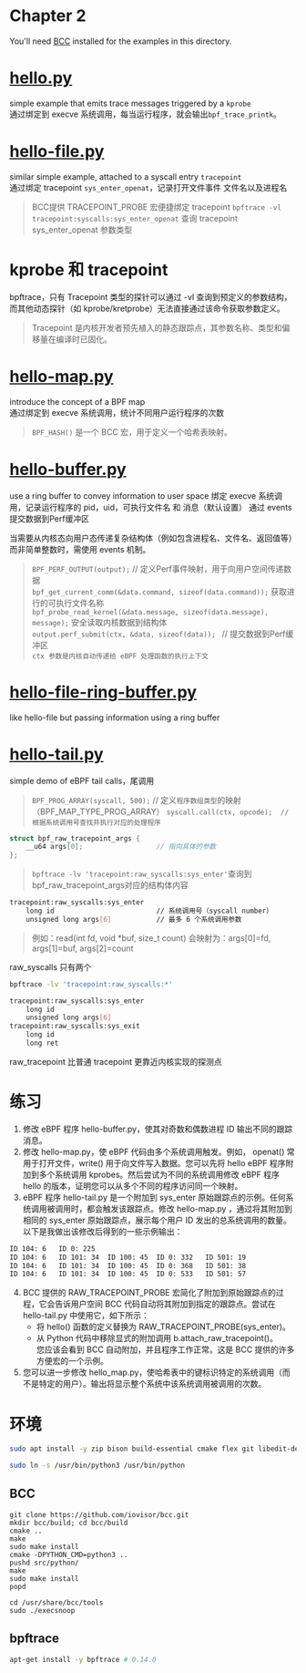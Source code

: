 # Chapter 2

You'll need [BCC](https://github.com/iovisor/bcc) installed for the examples in this directory.

# [hello.py](./hello.py)
simple example that emits trace messages triggered by a `kprobe`  
通过绑定到 execve 系统调用，每当运行程序，就会输出`bpf_trace_printk`。


# [hello-file.py](./hello-file.py) 
similar simple example, attached to a syscall entry `tracepoint`   
通过绑定 tracepoint `sys_enter_openat`，记录打开文件事件 文件名以及进程名
> BCC提供 TRACEPOINT_PROBE 宏便捷绑定 tracepoint 
> `bpftrace -vl tracepoint:syscalls:sys_enter_openat` 查询 tracepoint sys_enter_openat 参数类型

# kprobe 和 tracepoint   
bpftrace，只有 Tracepoint 类型的探针可以通过 -vl 查询到预定义的参数结构，而其他动态探针（如 kprobe/kretprobe）无法直接通过该命令获取参数定义。  
> Tracepoint 是内核开发者预先植入的静态跟踪点，其参数名称、类型和偏移量在编译时已固化。


# [hello-map.py](./hello-map.py)
introduce the concept of a BPF map     
通过绑定到 execve 系统调用，统计不同用户运行程序的次数  
> `BPF_HASH()` 是一个 BCC 宏，用于定义一个哈希表映射。


# [hello-buffer.py](./hello-buffer.py)
use a ring buffer to convey information to user space 
绑定 execve 系统调用，记录运行程序的 pid，uid，可执行文件名 和 消息（默认设置）
通过 events 提交数据到Perf缓冲区

当需要从内核态向用户态传递复杂结构体​（例如包含进程名、文件名、返回值等）而非简单整数时，需使用 events 机制。

> `BPF_PERF_OUTPUT(output);`  // 定义Perf事件映射，用于向用户空间传递数据  
> `bpf_get_current_comm(&data.command, sizeof(data.command));` 获取进行的可执行文件名称  
> `bpf_probe_read_kernel(&data.message, sizeof(data.message), message);` 安全读取内核数据到结构体  
> `output.perf_submit(ctx, &data, sizeof(data)); ` // 提交数据到Perf缓冲区  
> `ctx 参数是内核自动传递给 eBPF 处理函数的执行上下文`


# [hello-file-ring-buffer.py](./hello-file-ring-buffer.py)
like hello-file but passing information using a ring buffer  

# [hello-tail.py](./hello-tail.py) 
simple demo of eBPF tail calls，尾调用  
> `BPF_PROG_ARRAY(syscall, 500);`  // 定义`程序数组类型`的映射（BPF_MAP_TYPE_PROG_ARRAY）
> `syscall.call(ctx, opcode);  // 根据系统调用号查找并执行对应的处理程序`

```c
struct bpf_raw_tracepoint_args {
    __u64 args[0];                  // 指向具体的参数
};
```

> `bpftrace -lv 'tracepoint:raw_syscalls:sys_enter'`查询到bpf_raw_tracepoint_args对应的结构体内容
```bash
tracepoint:raw_syscalls:sys_enter
    long id                         // 系统调用号（syscall number）
    unsigned long args[6]           // 最多 6 个系统调用参数
```
> 例如：read(int fd, void *buf, size_t count) 会映射为：args[0]=fd, args[1]=buf, args[2]=count

raw_syscalls 只有两个
```bash
bpftrace -lv 'tracepoint:raw_syscalls:*'

tracepoint:raw_syscalls:sys_enter
    long id
    unsigned long args[6]
tracepoint:raw_syscalls:sys_exit
    long id
    long ret
```

raw_tracepoint 比普通 tracepoint 更靠近内核实现的探测点


# 练习
1. 修改 eBPF 程序 hello-buffer.py，使其对奇数和偶数进程 ID 输出不同的跟踪消息。
2. 修改 hello-map.py，使 eBPF 代码由多个系统调用触发。例如， openat() 常用于打开文件，write() 用于向文件写入数据。您可以先将 hello eBPF 程序附加到多个系统调用 kprobes。然后尝试为不同的系统调用修改 eBPF 程序 hello 的版本，证明您可以从多个不同的程序访问同一个映射。
3. eBPF 程序 hello-tail.py 是一个附加到 sys_enter 原始跟踪点的示例。任何系统调用被调用时，都会触发该跟踪点。修改 hello-map.py ，通过将其附加到相同的 sys_enter 原始跟踪点，展示每个用户 ID 发出的总系统调用的数量。 以下是我做出该修改后得到的一些示例输出：
```bash
ID 104: 6   ID 0: 225
ID 104: 6   ID 101: 34  ID 100: 45  ID 0: 332   ID 501: 19
ID 104: 6   ID 101: 34  ID 100: 45  ID 0: 368   ID 501: 38
ID 104: 6   ID 101: 34  ID 100: 45  ID 0: 533   ID 501: 57
```
4. BCC 提供的 RAW_TRACEPOINT_PROBE 宏简化了附加到原始跟踪点的过程，它会告诉用户空间 BCC 代码自动将其附加到指定的跟踪点。尝试在 hello-tail.py 中使用它，如下所示：
    - 将 hello() 函数的定义替换为 RAW_TRACEPOINT_PROBE(sys_enter)。
    - 从 Python 代码中移除显式的附加调用 b.attach_raw_tracepoint()。    
您应该会看到 BCC 自动附加，并且程序工作正常。这是 BCC 提供的许多方便宏的一个示例。
5. 您可以进一步修改 hello_map.py，使哈希表中的键标识特定的系统调用（而不是特定的用户）。输出将显示整个系统中该系统调用被调用的次数。


# 环境
```bash
sudo apt install -y zip bison build-essential cmake flex git libedit-dev libllvm14 llvm-14-dev libclang-14-dev python3 zlib1g-dev libelf-dev libfl-dev python3-setuptools liblzma-dev libdebuginfod-dev arping netperf iperf

sudo ln -s /usr/bin/python3 /usr/bin/python
```

## BCC
```
git clone https://github.com/iovisor/bcc.git
mkdir bcc/build; cd bcc/build
cmake ..
make
sudo make install
cmake -DPYTHON_CMD=python3 ..
pushd src/python/
make
sudo make install
popd
```

```
cd /usr/share/bcc/tools
sudo ./execsnoop
```

## bpftrace
```bash
apt-get install -y bpftrace # 0.14.0
```
